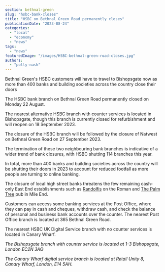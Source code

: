 ```yaml
---
section: bethnal-green
slug: "hsbc-bank-closes"
title: "HSBC on Bethnal Green Road permanently closes"
publicationDate: "2023-08-24"
categories: 
  - "local"
  - "economy"
  - "news"
tags: 
  - "news"
featuredImage: "/images/HSBC-bethnal-green-road-closes.jpg"
authors: 
  - "polly-nash"
---
```


Bethnal Green's HSBC customers will have to travel to Bishopsgate now as more than 400 banks and building societies across the country close their doors

The HSBC bank branch on Bethnal Green Road permanently closed on Monday 22 August.

The nearest alternative HSBC branch with counter services is located in Bishopsgate, though this branch is currently closed for refurbishment and will reopen on 18 September 2023. 

The closure of the HSBC branch will be followed by the closure of Natwest on Bethnal Green Road on 27 September 2023. 

The termination of these two neighbouring bank branches is indicative of a wider trend of bank closures, with HSBC shutting 114 branches this year. 

In total, more than 400 banks and building societies across the country will be shutting their doors in 2023 to account for reduced footfall as more people are turning to online banking.

The closure of local high street banks threatens the few remaining cash-only East End establishments such as [Randolfis](https://romanroadlondon.com/randolfis-cafe-interview/) on the Roman and [The Palm Tree](https://romanroadlondon.com/last-crooners-palm-tree-pub-tom-oldham/) pub in Mile End.

Customers can access some banking services at the Post Office, where they can pay in cash and cheques, withdraw cash, and check the balance of personal and business bank accounts over the counter. The nearest Post Office branch is located at 365 Bethnal Green Road. 

The nearest HSBC UK Digital Service branch with no counter services is located in Canary Wharf. 

_The Bishopsgate branch with counter service is located at 1-3 Bishopsgate, London EC2N 3AQ_

_The Canary Wharf digital service branch is located at Retail Unity 8, Canary Wharf, London, E14 5AH._
